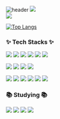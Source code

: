 ![header](https://capsule-render.vercel.app/api?type=venom&color=202632&height=300&section=header&text=JeBread&fontSize=90&fontColor=0064ff)
<a href="https://velog.io/@sangje112/posts" target="_blank"><img src="https://img.shields.io/badge/Velog-202632?style=for-the-badge&logo=Velog&logoColor=20C997"/></a> <br>
<img src="https://img.shields.io/badge/삼성_청년SW아카데미(SSAFY 9th)-1428A0?style=for-the-badge&logo=Samsung&logoColor=ffffff"/> <br>

[![Top Langs](https://github-readme-stats.vercel.app/api/top-langs/?username=JeBread&langs_count=5&layout=compact&theme=dark)](https://github.com/JeBread/JeBread)



### ✨ Tech Stacks ✨

<p>
  <img src="https://img.shields.io/badge/react-20232a.svg?style=for-the-badge&logo=react&logoColor=61DAFB" />
  <img src="https://img.shields.io/badge/javascript-20232a.svg?style=for-the-badge&logo=JavaScript&logoColor=F7DF1E" />
  <img src="https://img.shields.io/badge/Next.js-ffffff.svg?style=for-the-badge&logo=nextdotjs&logoColor=202632" />
  <img src="https://img.shields.io/badge/TypeScript-20232a.svg?style=for-the-badge&logo=typescript&logoColor=3178c6" />
  <img src="https://img.shields.io/badge/vue.js-20232a.svg?style=for-the-badge&logo=vuedotjs&logoColor=4FC08D" />
  <img src="https://img.shields.io/badge/axios-20232a.svg?style=for-the-badge&logo=axios&logoColor=5A29E4" />
<p/>

<p>
  <img src="https://img.shields.io/badge/tailwind-20232a.svg?style=for-the-badge&logo=tailwindcss&logoColor=06B6D4" />
  <img src="https://img.shields.io/badge/figma-20232a.svg?style=for-the-badge&logo=figma&logoColor=F24E1E" />
  <img src="https://img.shields.io/badge/nextui-20232a.svg?style=for-the-badge&logo=nextui&logoColor=ffffff" />
  <img src="https://img.shields.io/badge/mui-20232a.svg?style=for-the-badge&logo=mui&logoColor=007FFF" />
</p>

<p>
  <img src="https://img.shields.io/badge/python-20232a.svg?style=for-the-badge&logo=python&logoColor=3776AB" />
  <img src="https://img.shields.io/badge/django-20232a.svg?style=for-the-badge&logo=django&logoColor=092E20" />
  <img src="https://img.shields.io/badge/git-20232a.svg?style=for-the-badge&logo=git&logoColor=F05032" />
  <img src="https://img.shields.io/badge/gitlab-20232a.svg?style=for-the-badge&logo=gitlab&logoColor=FC6D26" />
  <img src="https://img.shields.io/badge/github-20232a.svg?style=for-the-badge&logo=github&logoColor=ffffff" />
  <img src="https://img.shields.io/badge/jira-20232a.svg?style=for-the-badge&logo=jira&logoColor=0052CC" />
</p>

### 📚 Studying 📚

<p>
  <img src="https://img.shields.io/badge/styledcomponents-20232a.svg?style=for-the-badge&logo=styledcomponents&logoColor=DB7093" />
  <img src="https://img.shields.io/badge/framer-20232a.svg?style=for-the-badge&logo=framer&logoColor=0055FF" />
  <img src="https://img.shields.io/badge/Next.js-20232a.svg?style=for-the-badge&logo=nextdotjs&logoColor=ffffff" />
  <img src="https://img.shields.io/badge/TypeScript-20232a.svg?style=for-the-badge&logo=typescript&logoColor=3178c6" />
</p>
